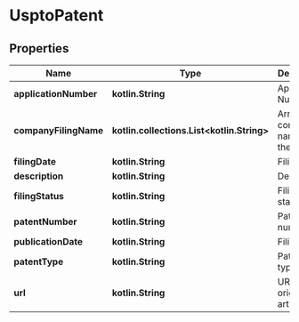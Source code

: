 
# UsptoPatent

## Properties
Name | Type | Description | Notes
------------ | ------------- | ------------- | -------------
**applicationNumber** | **kotlin.String** | Application Number. |  [optional]
**companyFilingName** | **kotlin.collections.List&lt;kotlin.String&gt;** | Array of companies&#39; name on the patent. |  [optional]
**filingDate** | **kotlin.String** | Filing date. |  [optional]
**description** | **kotlin.String** | Description. |  [optional]
**filingStatus** | **kotlin.String** | Filing status. |  [optional]
**patentNumber** | **kotlin.String** | Patent number. |  [optional]
**publicationDate** | **kotlin.String** | Filing date. |  [optional]
**patentType** | **kotlin.String** | Patent&#39;s type. |  [optional]
**url** | **kotlin.String** | URL of the original article. |  [optional]



